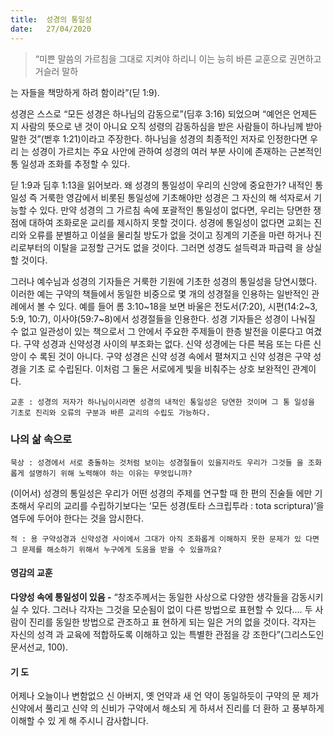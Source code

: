 ```yaml
---
title:  성경의 통일성
date:   27/04/2020
---
```


> <p></p>
> “미쁜 말씀의 가르침을 그대로 지켜야 하리니 이는 능히 바른 교훈으로 권면하고 거슬러 말하
는 자들을 책망하게 하려 함이라”(딛 1:9).

성경은 스스로 “모든 성경은 하나님의 감동으로”(딤후 3:16) 되었으며 “예언은 언제든
지 사람의 뜻으로 낸 것이 아니요 오직 성령의 감동하심을 받은 사람들이 하나님께 받아
말한 것”(벧후 1:21)이라고 주장한다. 하나님을 성경의 최종적인 저자로 인정한다면 우리
는 성경이 가르치는 주요 사안에 관하여 성경의 여러 부분 사이에 존재하는 근본적인 통
일성과 조화를 추정할 수 있다.

딛 1:9과 딤후 1:13을 읽어보라. 왜 성경의 통일성이 우리의 신앙에 중요한가?
내적인 통일성 즉 거룩한 영감에서 비롯된 통일성에 기초해야만 성경은 그 자신의 해
석자로서 기능할 수 있다. 만약 성경의 그 가르침 속에 포괄적인 통일성이 없다면, 우리는
당면한 쟁점에 대하여 조화로운 교리를 제시하지 못할 것이다. 성경에 통일성이 없다면
교회는 진리와 오류를 분별하고 이설을 물리칠 방도가 없을 것이고 징계의 기준을 마련
하거나 진리로부터의 이탈을 교정할 근거도 없을 것이다. 그러면 성경도 설득력과 파급력
을 상실할 것이다.

그러나 예수님과 성경의 기자들은 거룩한 기원에 기초한 성경의 통일성을 당연시했다.
이러한 예는 구약의 책들에서 동일한 비중으로 몇 개의 성경절을 인용하는 일반적인 관
례에서 볼 수 있다. 예를 들어 롬 3:10~18을 보면 바울은 전도서(7:20), 시편(14:2~3, 5:9,
10:7), 이사야(59:7~8)에서 성경절들을 인용한다. 성경 기자들은 성경이 나눠질 수 없고
일관성이 있는 책으로서 그 안에서 주요한 주제들이 한층 발전을 이룬다고 여겼다. 구약
성경과 신약성경 사이의 부조화는 없다. 신약 성경에는 다른 복음 또는 다른 신앙이 수
록된 것이 아니다. 구약 성경은 신약 성경 속에서 펼쳐지고 신약 성경은 구약 성경을 기초
로 수립된다. 이처럼 그 둘은 서로에게 빛을 비춰주는 상호 보완적인 관계이다.

`교훈 : 성경의 저자가 하나님이시라면 성경의 내적인 통일성은 당연한 것이며 그 통
일성을 기초로 진리와 오류의 구분과 바른 교리의 수립도 가능하다.`

### 나의 삶 속으로

`묵상 : 성경에서 서로 충돌하는 것처럼 보이는 성경절들이 있을지라도 우리가 그것들
을 조화롭게 설명하기 위해 노력해야 하는 이유는 무엇입니까?`

(이어서) 성경의 통일성은 우리가 어떤 성경의 주제를 연구할 때 한 편의 진술들
에만 기초해서 우리의 교리를 수립하기보다는 ‘모든 성경(토타 스크립투라 : tota
scriptura)’을 염두에 두어야 한다는 것을 암시한다.

`적 : 용 구약성경과 신약성경 사이에서 그대가 아직 조화롭게 이해하지 못한 문제가 있
다면 그 문제를 해소하기 위해서 누구에게 도움을 받을 수 있을까요?` 

#### 영감의 교훈

**다양성 속에 통일성이 있음 -** “창조주께서는 동일한
사상으로 다양한 생각들을 감동시키실 수 있다. 그러나
각자는 그것을 모순됨이 없이 다른 방법으로 표현할 수
있다.… 두 사람이 진리를 동일한 방법으로 관조하고 표
현하게 되는 일은 거의 없을 것이다. 각자는 자신의 성격
과 교육에 적합하도록 이해하고 있는 특별한 관점을 강
조한다”(그리스도인 문서선교, 100).

#### 기 도

어제나 오늘이나 변함없으
신 아버지, 옛 언약과 새 언
약이 동일하듯이 구약의 문
제가 신약에서 풀리고 신약
의 신비가 구약에서 해소되
게 하셔서 진리를 더 환하
고 풍부하게 이해할 수 있
게 해 주시니 감사합니다.